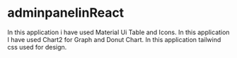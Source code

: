 # adminpanelinReact
In this application i have used Material Ui Table and Icons. 
In this application I have used Chart2 for Graph and Donut Chart.
In this application tailwind css used for design.

